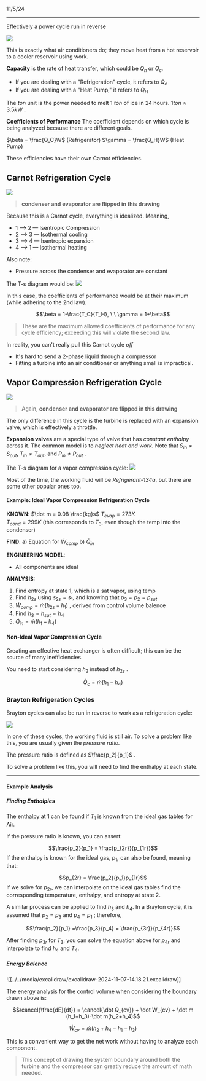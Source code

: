 11/5/24

---

Effectively a power cycle run in reverse

![](../../media/Pasted%20image%2020241105140408.png)

This is exactly what air conditioners do; they move heat from a hot reservoir to a cooler reservoir using work.

**Capacity** is the rate of heat transfer, which could be $Q_h$ or $Q_c$. 
- If you are dealing with a "Refrigeration" cycle, it refers to $Q_c$
- If you are dealing with a "Heat Pump," it refers to $Q_H$

The $ton$ unit is the power needed to melt $1\ ton$ of ice in 24 hours. $1 ton \approx 3.5kW$ .

**Coefficients of Performance**
The coefficient depends on which cycle is being analyzed because there are different goals.

$\beta = \frac{Q_C}W$ (Refrigerator)
$\gamma = \frac{Q_H}W$ (Heat Pump)

These efficiencies have their own Carnot efficiencies.

## Carnot Refrigeration Cycle

![](../../media/Pasted%20image%2020241105141336.png)
> **condenser and evaporator are flipped in this drawing**

Because this is a Carnot cycle, everything is idealized. Meaning,
- 1 --> 2 — Isentropic Compression
- 2 --> 3 — Isothermal cooling
- 3 --> 4 — Isentropic expansion
- 4 --> 1 — Isothermal heating

Also note:
- Pressure across the condenser and evaporator are constant

The T-s diagram would be: 
![](../../media/Pasted%20image%2020241105141609.png)

In this case, the coefficients of performance would be at their maximum (while adhering to the 2nd law).

$$\beta = 1-\frac{T_C}{T_H}, \ \ \gamma = 1+\beta$$
> These are the maximum allowed coefficients of performance for any cycle efficiency; exceeding this will violate the second law.

In reality, you can't really pull this Carnot cycle *off* 
- It's hard to send a 2-phase liquid through a compressor
- Fitting a turbine into an air conditioner or anything small is impractical.

## Vapor Compression Refrigeration Cycle

![](../../media/Pasted%20image%2020241105142355.png)

> Again, **condenser and evaporator are flipped in this drawing**

The only difference in this cycle is the turbine is replaced with an expansion valve, which is effectively a throttle. 

**Expansion valves** are a special type of valve that has *constant enthalpy* across it. The common model is to *neglect heat and work.* Note that $S_{in} \ne S_{out}$, $T_{in} \ne T_{out}$, and $P_{in} \ne P_{out}$ . 

The T-s diagram for a vapor compression cycle:
![](../../media/Pasted%20image%2020241105142939.png)


Most of the time, the working fluid will be *Refrigerant-134a*, but there are some other popular ones too.

#### Example: Ideal Vapor Compression Refrigeration Cycle

**KNOWN**: 
$\dot m = 0.08 \frac{kg}s$ 
$T_{evap}=273K$  
$T_{cond}=299K$ (this corresponds to $T_3$, even though the temp into the condenser)

**FIND**: 
a) Equation for $\dot W_{comp}$
b) $\dot Q_{in}$

**ENGINEERING MODEL:**
- All components are ideal

**ANALYSIS:**

1) Find entropy at state 1, which is a sat vapor, using temp
2) Find $h_{2s}$ using $s_{2s}={s_1}$, and knowing that $p_3=p_2=p_{sat}$ 
3) $\dot W_{comp} = \dot m (h_{2s}-h_1)$ , derived from control volume balence
4) Find $h_3=h_{sat}=h_4$ 
5) $\dot Q_{in} = \dot m (h_1-h_4)$ 


#### Non-Ideal Vapor Compression Cycle

Creating an effective heat exchanger is often difficult; this can be the source of many inefficiencies. 

You need to start considering $h_2$ instead of $h_{2s}$ . 

$$\dot Q_c = \dot m (h_1-h_4)$$ 

### Brayton Refrigeration Cycles

Brayton cycles can also be run in reverse to work as a refrigeration cycle:

![](../../media/Pasted%20image%2020241107140939.png)

In one of these cycles, the working fluid is still air. To solve a problem like this, you are usually given the *pressure ratio.*

The pressure ratio is defined as $\frac{p_2}{p_1}$ .

To solve a problem like this, you will need to find the enthalpy at each state.

---
#### Example Analysis

##### Finding Enthalpies

The enthalpy at $1$ can be found if $T_1$ is known from the ideal gas tables for Air.

If the pressure ratio is known, you can assert:

$$\frac{p_2}{p_1} = \frac{p_{2r}}{p_{1r}}$$ 
If the enthalpy is known for the ideal gas, $p_{1r}$ can also be found, meaning that: 

$$p_{2r} = \frac{p_2}{p_1}p_{1r}$$
If we solve for $p_{2r}$, we can interpolate on the ideal gas tables find the corresponding temperature, enthalpy, and entropy at state $2$.

A similar process can be applied to find $h_3$ and $h_4$. In a Brayton cycle, it is assumed that $p_2 = p_3$ and $p_4 = p_1$ ; therefore, 

$$\frac{p_2}{p_1} =\frac{p_3}{p_4} = \frac{p_{3r}}{p_{4r}}$$

After finding $p_{3r}$ for $T_3$, you can solve the equation above for $p_{4r}$ and interpolate to find $h_4$ and $T_4$. 


##### Energy Balence

![[../../media/excalidraw/excalidraw-2024-11-07-14.18.21.excalidraw]]

The energy analysis for the control volume when considering the boundary drawn above is:

$$\cancel{\frac{dE}{dt}} = \cancel{\dot Q_{cv}} + \dot W_{cv} + \dot m (h_1+h_3)-\dot m(h_2+h_4)$$

$$\dot W_{cv} = \dot m (h_2+h_4-h_1-h_3)$$

This is a convenient way to get the net work without having to analyze each component.

> This concept of drawing the system boundary around both the turbine and the compressor can greatly reduce the amount of math needed.


